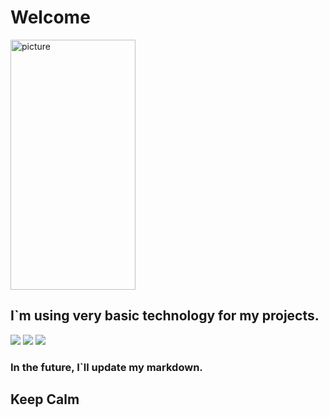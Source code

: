 # Welcome 

<img src="https://blush.ly/ateb0gaqu/p?bg=b9b0b0" alt="picture" width="200px" height="400px"/>



## I`m using very basic technology for my projects.
![](https://img.shields.io/badge/-HTML-red)
![](https://img.shields.io/badge/-CSS-blue)
![](https://img.shields.io/badge/-JavaScript-yellow)

### In the future, I`ll update my markdown. 
## Keep Calm 